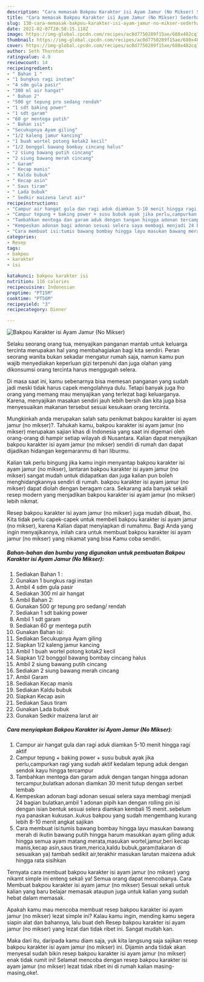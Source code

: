 ```yaml
---
description: "Cara memasak Bakpou Karakter isi Ayam Jamur (No Mikser) Sederhana Untuk Jualan"
title: "Cara memasak Bakpou Karakter isi Ayam Jamur (No Mikser) Sederhana Untuk Jualan"
slug: 130-cara-memasak-bakpou-karakter-isi-ayam-jamur-no-mikser-sederhana-untuk-jualan
date: 2021-02-07T20:58:15.118Z
image: https://img-global.cpcdn.com/recipes/ac0d7750289f15ae/680x482cq70/bakpou-karakter-isi-ayam-jamur-no-mikser-foto-resep-utama.jpg
thumbnail: https://img-global.cpcdn.com/recipes/ac0d7750289f15ae/680x482cq70/bakpou-karakter-isi-ayam-jamur-no-mikser-foto-resep-utama.jpg
cover: https://img-global.cpcdn.com/recipes/ac0d7750289f15ae/680x482cq70/bakpou-karakter-isi-ayam-jamur-no-mikser-foto-resep-utama.jpg
author: Seth Thornton
ratingvalue: 4.9
reviewcount: 14
recipeingredient:
- " Bahan 1 "
- "1 bungkus ragi instan"
- "4 sdm gula pasir"
- "300 ml air hangat"
- " Bahan 2"
- "500 gr tepung pro sedang rendah"
- "1 sdt baking power"
- "1 sdt garam"
- "60 gr mentega putih"
- " Bahan isi"
- "Secukupnya Ayam giling"
- "1/2 kaleng jamur kancing"
- "1 buah wortel potong kotak2 kecil"
- "1/2 bonggol bawang bombay cincang halus"
- "2 siung bawang putih cincang"
- "2 siung bawang merah cincang"
- " Garam"
- " Kecap manis"
- " Kaldu bubuk"
- " Kecap asin"
- " Saus tiram"
- " Lada bubuk"
- " Sedkir maizena larut air"
recipeinstructions:
- "Campur air hangat gula dan ragi aduk diamkan 5-10 menit hingga ragi aktif"
- "Campur tepung + baking power + susu bubuk ayak jika perlu,campurkan ragi yang sudah aktif kedalam tepung aduk dengan sendok kayu hingga tercampur"
- "Tambahkan mentega dan garam aduk dengan tangan hingga adonan tercampur,bulatkan adonan diamkan 30 menit tutup dengan serbet lembab"
- "Kempeskan adonan bagi adonan sesuai selera saya membagi menjadi 24 bagian bulatkan,ambil 1 adonan pipih kan dengan rolling pin isi dengan isian bentuk sesuai selera diamkan kembali 15 menit..sebelum nya panaskan kukusan..kukus bakpou yang sudah mengembang kurang lebih 8-10 menit angkat sajikan"
- "Cara membuat isi:tumis bawang bombay hingga layu masukan bawang merah di ikutin bawang putih hingga harum masukkan ayam giling aduk hingga semua ayam matang merata,masukan wortel,jamur,beri kecap manis,kecap asin,saus tiram,merica,kaldu bubuk,garam(takaran di sesuaikan ya) tambah sedikit air,terakhir masukan larutan maizena aduk hingga rata sisihkan"
categories:
- Resep
tags:
- bakpou
- karakter
- isi

katakunci: bakpou karakter isi 
nutrition: 116 calories
recipecuisine: Indonesian
preptime: "PT15M"
cooktime: "PT56M"
recipeyield: "3"
recipecategory: Dinner

---
```



![Bakpou Karakter isi Ayam Jamur (No Mikser)](https://img-global.cpcdn.com/recipes/ac0d7750289f15ae/680x482cq70/bakpou-karakter-isi-ayam-jamur-no-mikser-foto-resep-utama.jpg)

Selaku seorang orang tua, menyajikan panganan mantab untuk keluarga tercinta merupakan hal yang membahagiakan bagi kita sendiri. Peran seorang  wanita bukan sekadar mengatur rumah saja, namun kamu pun wajib menyediakan keperluan gizi terpenuhi dan juga olahan yang dikonsumsi orang tercinta harus menggugah selera.

Di masa  saat ini, kamu sebenarnya bisa memesan panganan yang sudah jadi meski tidak harus capek mengolahnya dulu. Tetapi banyak juga lho orang yang memang mau menyajikan yang terlezat bagi keluarganya. Karena, menyajikan masakan sendiri jauh lebih bersih dan kita juga bisa menyesuaikan makanan tersebut sesuai kesukaan orang tercinta. 



Mungkinkah anda merupakan salah satu penikmat bakpou karakter isi ayam jamur (no mikser)?. Tahukah kamu, bakpou karakter isi ayam jamur (no mikser) merupakan sajian khas di Indonesia yang saat ini digemari oleh orang-orang di hampir setiap wilayah di Nusantara. Kalian dapat menyajikan bakpou karakter isi ayam jamur (no mikser) sendiri di rumah dan dapat dijadikan hidangan kegemaranmu di hari liburmu.

Kalian tak perlu bingung jika kamu ingin menyantap bakpou karakter isi ayam jamur (no mikser), lantaran bakpou karakter isi ayam jamur (no mikser) sangat mudah untuk didapatkan dan juga kalian pun boleh menghidangkannya sendiri di rumah. bakpou karakter isi ayam jamur (no mikser) dapat diolah dengan beragam cara. Sekarang ada banyak sekali resep modern yang menjadikan bakpou karakter isi ayam jamur (no mikser) lebih nikmat.

Resep bakpou karakter isi ayam jamur (no mikser) juga mudah dibuat, lho. Kita tidak perlu capek-capek untuk membeli bakpou karakter isi ayam jamur (no mikser), karena Kalian dapat menyiapkan di rumahmu. Bagi Anda yang ingin menyajikannya, inilah cara untuk membuat bakpou karakter isi ayam jamur (no mikser) yang nikamat yang bisa Kamu coba sendiri.

<!--inarticleads1-->

##### Bahan-bahan dan bumbu yang digunakan untuk pembuatan Bakpou Karakter isi Ayam Jamur (No Mikser):

1. Sediakan  Bahan 1 :
1. Gunakan 1 bungkus ragi instan
1. Ambil 4 sdm gula pasir
1. Sediakan 300 ml air hangat
1. Ambil  Bahan 2:
1. Gunakan 500 gr tepung pro sedang/ rendah
1. Sediakan 1 sdt baking power
1. Ambil 1 sdt garam
1. Sediakan 60 gr mentega putih
1. Gunakan  Bahan isi:
1. Sediakan Secukupnya Ayam giling
1. Siapkan 1/2 kaleng jamur kancing
1. Ambil 1 buah wortel potong kotak2 kecil
1. Siapkan 1/2 bonggol bawang bombay cincang halus
1. Ambil 2 siung bawang putih cincang
1. Sediakan 2 siung bawang merah cincang
1. Ambil  Garam
1. Sediakan  Kecap manis
1. Sediakan  Kaldu bubuk
1. Siapkan  Kecap asin
1. Sediakan  Saus tiram
1. Gunakan  Lada bubuk
1. Gunakan  Sedkir maizena larut air




<!--inarticleads2-->

##### Cara menyiapkan Bakpou Karakter isi Ayam Jamur (No Mikser):

1. Campur air hangat gula dan ragi aduk diamkan 5-10 menit hingga ragi aktif
1. Campur tepung + baking power + susu bubuk ayak jika perlu,campurkan ragi yang sudah aktif kedalam tepung aduk dengan sendok kayu hingga tercampur
1. Tambahkan mentega dan garam aduk dengan tangan hingga adonan tercampur,bulatkan adonan diamkan 30 menit tutup dengan serbet lembab
1. Kempeskan adonan bagi adonan sesuai selera saya membagi menjadi 24 bagian bulatkan,ambil 1 adonan pipih kan dengan rolling pin isi dengan isian bentuk sesuai selera diamkan kembali 15 menit..sebelum nya panaskan kukusan..kukus bakpou yang sudah mengembang kurang lebih 8-10 menit angkat sajikan
1. Cara membuat isi:tumis bawang bombay hingga layu masukan bawang merah di ikutin bawang putih hingga harum masukkan ayam giling aduk hingga semua ayam matang merata,masukan wortel,jamur,beri kecap manis,kecap asin,saus tiram,merica,kaldu bubuk,garam(takaran di sesuaikan ya) tambah sedikit air,terakhir masukan larutan maizena aduk hingga rata sisihkan




Ternyata cara membuat bakpou karakter isi ayam jamur (no mikser) yang nikamt simple ini enteng sekali ya! Semua orang dapat mencobanya. Cara Membuat bakpou karakter isi ayam jamur (no mikser) Sesuai sekali untuk kalian yang baru belajar memasak ataupun juga untuk kalian yang sudah hebat dalam memasak.

Apakah kamu mau mencoba membuat resep bakpou karakter isi ayam jamur (no mikser) lezat simple ini? Kalau kamu ingin, mending kamu segera siapin alat dan bahannya, lalu buat deh Resep bakpou karakter isi ayam jamur (no mikser) yang lezat dan tidak ribet ini. Sangat mudah kan. 

Maka dari itu, daripada kamu diam saja, yuk kita langsung saja sajikan resep bakpou karakter isi ayam jamur (no mikser) ini. Dijamin anda tiidak akan menyesal sudah bikin resep bakpou karakter isi ayam jamur (no mikser) enak tidak rumit ini! Selamat mencoba dengan resep bakpou karakter isi ayam jamur (no mikser) lezat tidak ribet ini di rumah kalian masing-masing,oke!.

